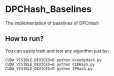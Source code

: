 # DPCHash_Baselines
The implementation of baselines of DPCHash

## How to run?
You can easily train and test any algorithm just by:
```
CUDA_VISIBLE_DEVICES=0 python GreedyHash.py
CUDA_VISIBLE_DEVICES=0 python CIBHash.py
CUDA_VISIBLE_DEVICES=0 python IPHash.py
```